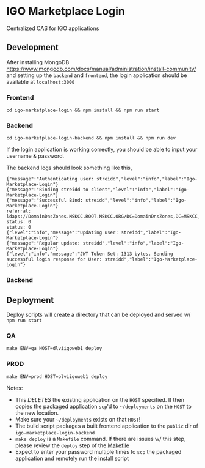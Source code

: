 # IGO Marketplace Login
Centralized CAS for IGO applications

## Development
After installing MongoDB https://www.mongodb.com/docs/manual/administration/install-community/ and setting up the `backend` and `frontend`, the login application should be available at `localhost:3000`

### Frontend
```
cd igo-marketplace-login && npm install && npm run start
```
### Backend
```
cd igo-marketplace-login-backend && npm install && npm run dev
```

If the login application is working correctly, you should be able to input your username & password. 

The backend logs should look something like this, 
```
{"message":"Authenticating user: streidd","level":"info","label":"Igo-Marketplace-Login"}
{"message":"Binding streidd to client","level":"info","label":"Igo-Marketplace-Login"}
{"message":"Successful Bind: streidd","level":"info","label":"Igo-Marketplace-Login"}
referral: ldaps://DomainDnsZones.MSKCC.ROOT.MSKCC.ORG/DC=DomainDnsZones,DC=MSKCC,DC=ROOT,DC=MSKCC,DC=ORG
status: 0
status: 0
{"level":"info","message":"Updating user: streidd","label":"Igo-Marketplace-Login"}
{"message":"Regular update: streidd","level":"info","label":"Igo-Marketplace-Login"}
{"level":"info","message":"JWT Token Set: 1313 bytes. Sending successful login response for User: streidd","label":"Igo-Marketplace-Login"}
```

### Backend

## Deployment
Deploy scripts will create a directory that can be deployed and served w/ `npm run start`
### QA
``` 
make ENV=qa HOST=dlviigoweb1 deploy
```

### PROD
``` 
make ENV=prod HOST=plviigoweb1 deploy
```

Notes:
* This *DELETES* the existing application on the `HOST` specified. It then copies the packaged application `scp`'d to `~/deployments` on the `HOST` to the new location. 
* Make sure your `~/deployments` exists on that `HOST`!
* The build script packages a built frontend application to the `public` dir of `igo-marketplace-login-backend`  
* `make deploy` is a `Makefile` command. If there are issues w/ this step, please review the `deploy` step of the [Makefile](https://github.com/mskcc/igo-marketplace-login/blob/master/Makefile)
* Expect to enter your password multiple times to `scp` the packaged application and remotely run the install script 
